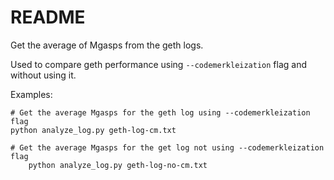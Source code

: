 # README

Get the average of Mgasps from the geth logs.

Used to compare geth performance using `--codemerkleization` flag and without using it.

Examples:

	# Get the average Mgasps for the geth log using --codemerkleization flag
	python analyze_log.py geth-log-cm.txt

	# Get the average Mgasps for the get log not using --codemerkleization flag
        python analyze_log.py geth-log-no-cm.txt

